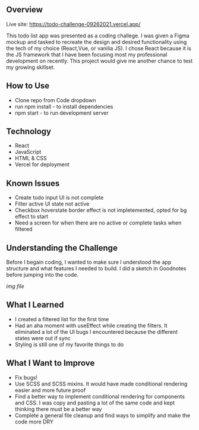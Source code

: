 ## Overview

Live site: <https://todo-challenge-09262021.vercel.app/>

This todo list app was presented as a coding challege. I was given a Figma mockup and tasked to recreate the design and desired functionality using the tech of my choice (React,Vue, or vanilia JS). I chose React because it is the JS framework that I have been focusing most my professional development on recently. This project would give me another chance to test my growing skillset.

## How to Use

* Clone repo from Code dropdown
* run npm install - to install dependencies 
* npm start - to run development server

## Technology

* React
* JavaScript
* HTML & CSS
* Vercel for deployment

## Known Issues

* Create todo input UI is not complete
* Filter active UI state not active
* Checkbox hoverstate border effect is not impletemented, opted for bg effect to start
* Need a screen for when there are no active or complete tasks when filtered

## Understanding the Challenge

Before I begain coding, I wanted to make sure I understood the app structure and what features I needed to build. I did a sketch in Goodnotes before jumping into the code.

*img file*

## What I Learned

* I created a filtered list for the first time
* Had an aha moment with useEffect while creating the filters. It eliminated a lot of the UI bugs I encountered because the different states were out if sync
* Styling is still one of my favorite things to do

## What I Want to Improve

* Fix bugs!
* Use SCSS and SCSS mixins. It would have made conditional rendering easier and more future proof
* Find a better way to implement conditional rendering for components and CSS. I was copy and pasting a lot of the same code and kept thinking there must be a better way
* Complete a general file cleanup and find ways to simplify and make the code more DRY 